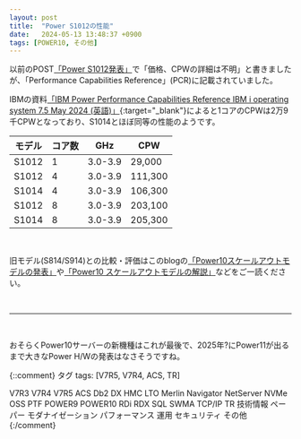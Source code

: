 ```yaml
---
layout: post
title:  "Power S1012の性能"
date:   2024-05-13 13:48:37 +0900
tags: [POWER10, その他]
---
```

以前のPOST[「Power S1012発表」](/GuriPages/2024/05/08/Power_S1012%E7%99%BA%E8%A1%A8/)で「価格、CPWの詳細は不明」と書きましたが、「Performance Capabilities Reference」(PCR)に記載されていました。

IBMの資料[「IBM Power Performance Capabilities Reference IBM i operating system 7.5 May 2024 (英語)」](https://www.ibm.com/downloads/cas/LGMXGGPJ){:target="_blank"}によると1コアのCPWは2万9千CPWとなっており、S1014とほぼ同等の性能のようです。

|モデル|コア数|GHz|CPW|
|----|-----|--|---|
|S1012|1|3.0-3.9|29,000|
|S1012|4|3.0-3.9|111,300|
|S1014|4|3.0-3.9|106,300|
|S1012|8|3.0-3.9|203,100|
|S1014|8|3.0-3.9|205,300|

<br>


旧モデル(S814/S914)との比較・評価はこのblogの[「Power10スケールアウトモデルの発表」](/GuriPages/2022/07/14/Power10%E3%82%B9%E3%82%B1%E3%83%BC%E3%83%AB%E3%82%A2%E3%82%A6%E3%83%88%E3%83%A2%E3%83%87%E3%83%AB%E3%81%AE%E7%99%BA%E8%A1%A8/)や[「Power10 スケールアウトモデルの解説」](/GuriPages/2022/08/09/Power10-%E3%82%B9%E3%82%B1%E3%83%BC%E3%83%AB%E3%82%A2%E3%82%A6%E3%83%88%E3%83%A2%E3%83%87%E3%83%AB%E3%81%AE%E8%A7%A3%E8%AA%AC/)などをご一読ください。

<br>
<hr>
<br>

おそらくPower10サーバーの新機種はこれが最後で、2025年?にPower11が出るまで大きなPower H/Wの発表はなさそうですね。


{::comment}
タグ
tags: [V7R5, V7R4, ACS, TR]

V7R3
V7R4
V7R5
ACS
Db2
DX
HMC
LTO
Merlin
Navigator
NetServer
NVMe
OSS
PTF
POWER9
POWER10
RDi
RDX
SQL
SWMA
TCP/IP
TR
技術情報
ペーパー
モダナイゼーション
パフォーマンス
運用
セキュリティ
その他
{:/comment}
